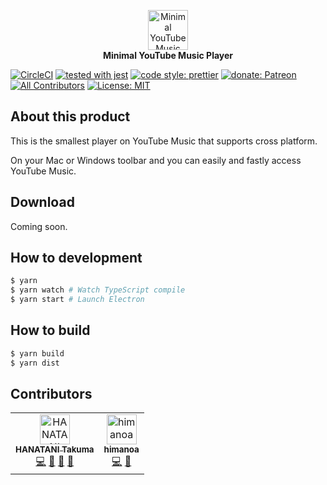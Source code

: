 <p align="center">
  <img width="64" src="https://user-images.githubusercontent.com/6993514/52914740-6a275780-330f-11e9-8f82-54d4ec603446.png" alt="Minimal YouTube Music Player"><br>
  <span>
    <b>
      Minimal YouTube Music Player
    </b>
  </span>
</p>

[![CircleCI](https://circleci.com/gh/potato4d/minimalytm.svg?style=flat-square)](https://circleci.com/gh/potato4d/minimalytm)
[![tested with jest](https://img.shields.io/badge/tested_with-jest-99424f.svg?style=flat-square)](https://github.com/facebook/jest)
[![code style: prettier](https://img.shields.io/badge/code_style-prettier-ff69b4.svg?style=flat-square)](https://github.com/prettier/prettier)
[![donate: Patreon](https://img.shields.io/badge/donate-patreon-orange.svg?style=flat-square)](https://www.patreon.com/potato4d)
[![All Contributors](https://img.shields.io/badge/all_contributors-2-lightgrey.svg?style=flat-square)](#contributors)
[![License: MIT](https://img.shields.io/badge/License-MIT-blue.svg?style=flat-square)](https://opensource.org/licenses/MIT)

## About this product

This is the smallest player on YouTube Music that supports cross platform.

On your Mac or Windows toolbar and you can easily and fastly access YouTube Music.

## Download

Coming soon.

## How to development

```bash
$ yarn
$ yarn watch # Watch TypeScript compile
$ yarn start # Launch Electron
```

## How to build

```bash
$ yarn build
$ yarn dist
```

## Contributors

<!-- ALL-CONTRIBUTORS-LIST:START - Do not remove or modify this section -->
<!-- prettier-ignore -->
<table><tr><td align="center"><a href="https://potato4d.me"><img src="https://github.com/potato4d.png" width="48px;" alt="HANATANI Takuma"/><br /><sub><b>HANATANI Takuma</b></sub></a><br /><a href="https://github.com/potato4d/minimalytm/commits?author=potato4d" title="Code">💻</a> <a href="https://github.com/potato4d/minimalytm/issues?q=author%3Apotato4d" title="Bug reports">🐛</a> <a href="#review-potato4d" title="Reviewed Pull Requests">👀</a> <a href="#question-potato4d" title="Answering Questions">💬</a></td><td align="center"><a href="https://himanoa.net/"><img src="https://github.com/himanoa.png" width="48px;" alt="himanoa"/><br /><sub><b>himanoa</b></sub></a><br /><a href="https://github.com/potato4d/minimalytm/commits?author=himanoa" title="Code">💻</a> <a href="https://github.com/potato4d/minimalytm/issues?q=author%3Ahimanoa" title="Bug reports">🐛</a></td></tr></table>
<!-- ALL-CONTRIBUTORS-LIST:END -->
